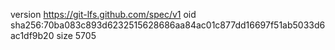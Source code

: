 version https://git-lfs.github.com/spec/v1
oid sha256:70ba083c893d6232515628686aa84ac01c877dd16697f51ab5033d6ac1df9b20
size 5705
